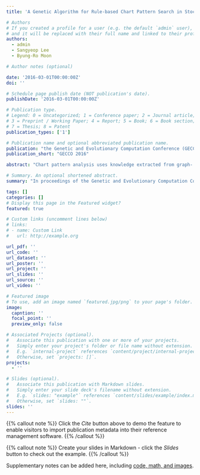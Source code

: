 ```yaml
---
title: 'A Genetic Algorithm for Rule-based Chart Pattern Search in Stock Market Prices'

# Authors
# If you created a profile for a user (e.g. the default `admin` user), write the username (folder name) here
# and it will be replaced with their full name and linked to their profile.
authors:
  - admin
  - Sangyeop Lee
  - Byung-Ro Moon

# Author notes (optional)

date: '2016-03-01T00:00:00Z'
doi: ''

# Schedule page publish date (NOT publication's date).
publishDate: '2016-03-01T00:00:00Z'

# Publication type.
# Legend: 0 = Uncategorized; 1 = Conference paper; 2 = Journal article;
# 3 = Preprint / Working Paper; 4 = Report; 5 = Book; 6 = Book section;
# 7 = Thesis; 8 = Patent
publication_types: ['1']

# Publication name and optional abbreviated publication name.
publication: "the Genetic and Evolutionary Computation Conference (GECCO)"
publication_short: "GECCO 2016"

abstract: "Chart pattern analysis uses knowledge extracted from graph- ical information of price movements. There are two repre- sentative types of problems in chart pattern analysis: the matching problem and the search problem. There have been extensive studies on chart pattern matching. However, chart pattern search has not yet drawn much interest. Instead of automatic search, most studies use chart patterns manually designed by financial experts. In this paper, we suggest an automatic algorithm that searches a rule-based chart pat- tern. We formulate rule-based chart pattern search as an optimization problem for a genetic algorithm. The sug- gested genetic algorithm includes a considerable amount of problem-specific manipulation. The algorithm successfully fond attractive patterns working on the Korean stock mar- ket. We studied the rules used in the found patterns, noting that they are rising-support patterns. In addition, the au- tomated pattern generation uses designs at a higher level of abstraction."

# Summary. An optional shortened abstract.
summary: "In proceedings of the Genetic and Evolutionary Computation Conference (GECCO), 2016"

tags: []
categories: []
# Display this page in the Featured widget?
featured: true

# Custom links (uncomment lines below)
# links:
# - name: Custom Link
#   url: http://example.org

url_pdf: ''
url_code: ''
url_dataset: ''
url_poster: ''
url_project: ''
url_slides: ''
url_source: ''
url_video: ''

# Featured image
# To use, add an image named `featured.jpg/png` to your page's folder.
image:
  capntion: ''
  focal_point: ''
  preview_only: false

# Associated Projects (optional).
#   Associate this publication with one or more of your projects.
#   Simply enter your project's folder or file name without extension.
#   E.g. `internal-project` references `content/project/internal-project/index.md`.
#   Otherwise, set `projects: []`.
projects:
  - ''

# Slides (optional).
#   Associate this publication with Markdown slides.
#   Simply enter your slide deck's filename without extension.
#   E.g. `slides: "example"` references `content/slides/example/index.md`.
#   Otherwise, set `slides: ""`.
slides: ''
---
```


{{% callout note %}}
Click the _Cite_ button above to demo the feature to enable visitors to import publication metadata into their reference management software.
{{% /callout %}}

{{% callout note %}}
Create your slides in Markdown - click the _Slides_ button to check out the example.
{{% /callout %}}

Supplementary notes can be added here, including [code, math, and images](https://wowchemy.com/docs/writing-markdown-latex/).
